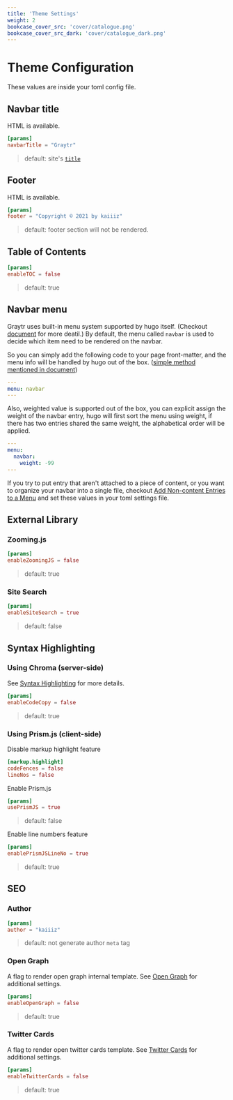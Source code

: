 ```yaml
---
title: 'Theme Settings'
weight: 2
bookcase_cover_src: 'cover/catalogue.png'
bookcase_cover_src_dark: 'cover/catalogue_dark.png'
---
```


# Theme Configuration

These values are inside your toml config file.

## Navbar title

HTML is available.

```toml
[params]
navbarTitle = "Graytr"
```

> default: site's [`title`](/hugo-theme-graytr/configuration/site#site-title)

## Footer

HTML is available.

```toml
[params]
footer = "Copyright © 2021 by kaiiiz"
```

> default: footer section will not be rendered.

## Table of Contents

```toml
[params]
enableTOC = false
```

> default: true

## Navbar menu

Graytr uses built-in menu system supported by hugo itself. (Checkout [document](https://gohugo.io/content-management/menus) for more deatil.) By default, the menu called `navbar` is used to decide which item need to be rendered on the navbar.

So you can simply add the following code to your page front-matter, and the menu info will be handled by hugo out of the box. ([simple method mentioned in document](https://gohugo.io/content-management/menus#simple))

```yaml
---
menu: navbar
---
```

Also, weighted value is supported out of the box, you can explicit assign the weight of the navbar entry, hugo will first sort the menu using weight, if there has two entries shared the same weight, the alphabetical order will be applied.

```yaml
---
menu:
  navbar:
    weight: -99
---
```

If you try to put entry that aren't attached to a piece of content, or you want to organize your navbar into a single file, checkout [Add Non-content Entries to a Menu](https://gohugo.io/content-management/menus#add-non-content-entries-to-a-menu) and set these values in your toml settings file.

## External Library

### Zooming.js

```toml
[params]
enableZoomingJS = false
```

> default: true

### Site Search

```toml
[params]
enableSiteSearch = true
```

> default: false

## Syntax Highlighting

### Using Chroma (server-side)

See [Syntax Highlighting](https://gohugo.io/content-management/syntax-highlighting) for more details.

```toml
[params]
enableCodeCopy = false
```

> default: true

### Using Prism.js (client-side)

Disable markup highlight feature

```toml
[markup.highlight]
codeFences = false
lineNos = false
```

Enable Prism.js

```toml
[params]
usePrismJS = true
```

> default: false

Enable line numbers feature

```toml
[params]
enablePrismJSLineNo = true
```

> default: true

## SEO

### Author

```toml
[params]
author = "kaiiiz"
```

> default: not generate author `meta` tag


### Open Graph

A flag to render open graph internal template. See [Open Graph](https://gohugo.io/templates/internal#open-graph) for additional settings.

```toml
[params]
enableOpenGraph = false
```

> default: true

### Twitter Cards

A flag to render open twitter cards template. See [Twitter Cards](https://gohugo.io/templates/internal#twitter-cards) for additional settings.

```toml
[params]
enableTwitterCards = false
```

> default: true
